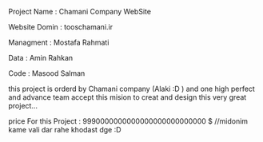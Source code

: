 Project Name  : Chamani Company WebSite

Website Domin : tooschamani.ir 

Managment : Mostafa Rahmati   

Data      : Amin Rahkan

Code      : Masood Salman

this project is orderd by Chamani company (Alaki :D ) and one high perfect and advance team accept this mision to creat and design 
this very great project...


price For this Project : 9990000000000000000000000000 $   //midonim kame vali dar rahe khodast dge :D 


